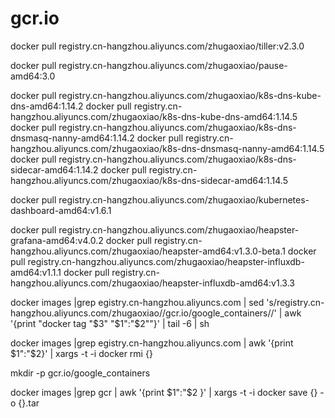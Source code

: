 # gcr.io


docker pull registry.cn-hangzhou.aliyuncs.com/zhugaoxiao/tiller:v2.3.0

docker pull registry.cn-hangzhou.aliyuncs.com/zhugaoxiao/pause-amd64:3.0

docker pull registry.cn-hangzhou.aliyuncs.com/zhugaoxiao/k8s-dns-kube-dns-amd64:1.14.2
docker pull registry.cn-hangzhou.aliyuncs.com/zhugaoxiao/k8s-dns-kube-dns-amd64:1.14.5
docker pull registry.cn-hangzhou.aliyuncs.com/zhugaoxiao/k8s-dns-dnsmasq-nanny-amd64:1.14.2
docker pull registry.cn-hangzhou.aliyuncs.com/zhugaoxiao/k8s-dns-dnsmasq-nanny-amd64:1.14.5
docker pull registry.cn-hangzhou.aliyuncs.com/zhugaoxiao/k8s-dns-sidecar-amd64:1.14.2
docker pull registry.cn-hangzhou.aliyuncs.com/zhugaoxiao/k8s-dns-sidecar-amd64:1.14.5

docker pull registry.cn-hangzhou.aliyuncs.com/zhugaoxiao/kubernetes-dashboard-amd64:v1.6.1

docker pull registry.cn-hangzhou.aliyuncs.com/zhugaoxiao/heapster-grafana-amd64:v4.0.2
docker pull registry.cn-hangzhou.aliyuncs.com/zhugaoxiao/heapster-amd64:v1.3.0-beta.1
docker pull registry.cn-hangzhou.aliyuncs.com/zhugaoxiao/heapster-influxdb-amd64:v1.1.1
docker pull registry.cn-hangzhou.aliyuncs.com/zhugaoxiao/heapster-influxdb-amd64:v1.3.3

docker images |grep egistry.cn-hangzhou.aliyuncs.com | sed 's/registry.cn-hangzhou.aliyuncs.com\/zhugaoxiao\//gcr.io\/google_containers\//' | awk '{print "docker tag "$3" "$1":"$2""}' | tail -6 | sh

docker images |grep egistry.cn-hangzhou.aliyuncs.com | awk '{print $1":"$2}' | xargs -t -i docker rmi {}

mkdir -p gcr.io/google_containers

docker images |grep gcr | awk  '{print $1":"$2 }' | xargs -t -i docker save {} -o {}.tar
